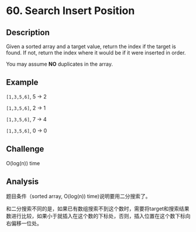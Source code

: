 # 60. Search Insert Position

## Description

Given a sorted array and a target value, return the index if the target is found. If not, return the index where it would be if it were inserted in order.

You may assume **NO** duplicates in the array.

## Example

`[1,3,5,6]`, 5 → 2

`[1,3,5,6]`, 2 → 1

`[1,3,5,6]`, 7 → 4

`[1,3,5,6]`, 0 → 0

## Challenge

O(log(n)) time

## Analysis

题目条件（sorted array, O(log(n)) time)说明要用二分搜索了。

和二分搜索不同的是，如果已有数组搜索不到这个数时，需要将target和搜索结果数进行比较，如果小于就插入在这个数的下标处，否则，插入位置在这个数下标向右偏移一位处。